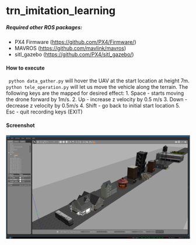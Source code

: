 # trn_imitation_learning

##### Required other ROS packages: 
- PX4 Firmware (https://github.com/PX4/Firmware/)
- MAVROS (https://github.com/mavlink/mavros)
- sitl_gazebo (https://github.com/PX4/sitl_gazebo/)

#### How to execute
` python data_gather.py` will hover the UAV at the start location at height 7m. 
`python tele_operation.py` will let us move the vehicle along the terrain.
    The following keys are the mapped for desired effect:
                1. Space - starts moving the drone forward by 1m/s.
                2. Up - increase z velocity by 0.5 m/s
                3. Down - decrease z velocity by 0.5m/s
                4. Shift - go back to initial start location
                5. Esc - quit recording keys (EXIT)

#### Screenshot
![alt text](worlds/world.jpg)
